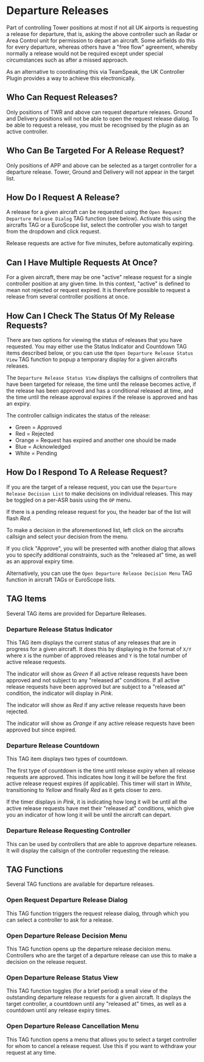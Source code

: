 # Departure Releases

Part of controlling Tower positions at most if not all UK airports is requesting a release for departure, that is, asking
the above controller such an Radar or Area Control unit for permission to depart an aircraft. Some airfields do this for every
departure, whereas others have a "free flow" agreement, whereby normally a release would not be required except under
special circumstances such as after a missed approach.

As an alternative to coordinating this via TeamSpeak, the UK Controller Plugin provides a way to achieve this electronically.

## Who Can Request Releases?

Only positions of TWR and above can request departure releases. Ground and Delivery positions will not be able to open
the request release dialog. To be able to request a release, you must be recognised by the plugin as an active controller.

## Who Can Be Targeted For A Release Request?

Only positions of APP and above can be selected as a target controller for a departure release. Tower, Ground and Delivery
will not appear in the target list.

## How Do I Request A Release?

A release for a given aircraft can be requested using the `Open Request Departure Release Dialog` TAG function (see below).
Activate this using the aircrafts TAG or a EuroScope list, select the controller you wish to target from the dropdown and
click request.

Release requests are active for five minutes, before automatically expiring.

## Can I Have Multiple Requests At Once?

For a given aircraft, there may be one "active" release request for a single controller position at any given time.
In this context, "active" is defined to mean not rejected or request expired. It is therefore possible to request a release
from several controller positions at once.

## How Can I Check The Status Of My Release Requests?

There are two options for viewing the status of releases that you have requested. You may either use the Status Indicator 
and Countdown TAG items described below, or you can use the `Open Departure Release Status View` TAG function to popup
a temporary display for a given aircrafts releases.

The `Departure Release Status View` displays the callsigns of controllers that have been targeted for release, the time
until the release becomes active, if the release has been approved and has a conditional released at time, and the time until the release
approval expires if the release is approved and has an expiry.

The controller callsign indicates the status of the release:

- Green = Approved
- Red = Rejected
- Orange = Request has expired and another one should be made
- Blue = Acknowledged
- White = Pending

## How Do I Respond To A Release Request?

If you are the target of a release request, you can use the `Departure Release Decision List` to make decisions on individual
releases. This may be toggled on a per-ASR basis using the `OP` menu.

If there is a pending release request for you, the header bar of the list will flash *_Red_*.

To make a decision in the aforementioned list, left click on the aircrafts callsign and select your decision from the menu.

If you click "Approve", you will be presented with another dialog that allows you to specify additional constraints, such
as the "released at" time, as well as an approval expiry time.

Alternatively, you can use the `Open Departure Release Decision Menu` TAG function in aircraft TAGs or EuroScope lists.

## TAG Items

Several TAG items are provided for Departure Releases.

### Departure Release Status Indicator

This TAG item displays the current status of any releases that are in progress for a given aircraft. It does this by
displaying in the format of `X/Y` where `X` is the number of approved releases and `Y` is the total number of active release
requests.

The indicator will show as *_Green_* if all active release requests have been approved and not subject to any "released at"
conditions. If all active release requests have been approved but are subject to a "released at" condition, the indicator
will display in *_Pink_*.

The indicator will show as *_Red_* if any active release requests have been rejected.

The indicator will show as *_Orange_* if any active release requests have been approved but since expired.

### Departure Release Countdown

This TAG item displays two types of countdown.

The first type of countdown is the time until release expiry when all release requests are approved.
This indicates how long it will be before the first active release request expires (if applicable). This timer will start
in *_White_*, transitioning to *_Yellow_* and finally *_Red_* as it gets closer to zero.

If the timer displays in *_Pink_*, it is indicating how long it will be until all the active release requests have met
their "released at" conditions, which give you an indicator of how long it will be until the aircraft can depart.

### Departure Release Requesting Controller

This can be used by controllers that are able to approve departure releases. It will display the callsign of the controller
requesting the release.

## TAG Functions

Several TAG functions are available for departure releases.

### Open Request Departure Release Dialog

This TAG function triggers the request release dialog, through which you can select a controller to ask for
a release.

### Open Departure Release Decision Menu

This TAG function opens up the departure release decision menu. Controllers who are the target of a departure release
can use this to make a decision on the release request.

### Open Departure Release Status View

This TAG function toggles (for a brief period) a small view of the outstanding departure release requests for a given
aircraft. It displays the target controller, a countdown until any "released at" times, as well as a countdown until
any release expiry times.

### Open Departure Release Cancellation Menu

This TAG function opens a menu that allows you to select a target controller for whom to cancel a release request. Use
this if you want to withdraw your request at any time.
